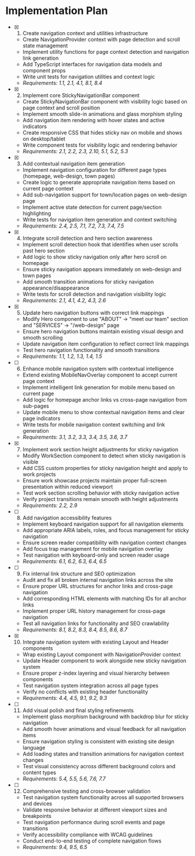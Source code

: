 # Implementation Plan

- [x] 1. Create navigation context and utilities infrastructure







  - Create NavigationProvider context with page detection and scroll state management
  - Implement utility functions for page context detection and navigation link generation
  - Add TypeScript interfaces for navigation data models and component props
  - Write unit tests for navigation utilities and context logic
  - _Requirements: 1.1, 2.1, 4.1, 8.1, 8.4_

- [x] 2. Implement core StickyNavigationBar component





  - Create StickyNavigationBar component with visibility logic based on page context and scroll position
  - Implement smooth slide-in animations and glass morphism styling
  - Add navigation item rendering with hover states and active indicators
  - Create responsive CSS that hides sticky nav on mobile and shows on desktop/tablet
  - Write component tests for visibility logic and rendering behavior
  - _Requirements: 2.1, 2.2, 2.3, 2.10, 5.1, 5.2, 5.3_

- [x] 3. Add contextual navigation item generation





  - Implement navigation configuration for different page types (homepage, web-design, town pages)
  - Create logic to generate appropriate navigation items based on current page context
  - Add sub-navigation support for town/location pages on web-design page
  - Implement active state detection for current page/section highlighting
  - Write tests for navigation item generation and context switching
  - _Requirements: 2.4, 2.5, 7.1, 7.2, 7.3, 7.4, 7.5_

- [x] 4. Integrate scroll detection and hero section awareness






  - Implement scroll detection hook that identifies when user scrolls past hero section
  - Add logic to show sticky navigation only after hero scroll on homepage
  - Ensure sticky navigation appears immediately on web-design and town pages
  - Add smooth transition animations for sticky navigation appearance/disappearance
  - Write tests for scroll detection and navigation visibility logic
  - _Requirements: 2.1, 4.1, 4.2, 4.3, 2.6_

- [x] 5. Update hero navigation buttons with correct link mappings

  - Modify Hero component to use "ABOUT" → "meet our team" section and "SERVICES" → "/web-design" page
  - Ensure hero navigation buttons maintain existing visual design and smooth scrolling
  - Update navigation item configuration to reflect correct link mappings
  - Test hero navigation functionality and smooth transitions
  - _Requirements: 1.1, 1.2, 1.3, 1.4, 1.5_

- [ ] 6. Enhance mobile navigation system with contextual intelligence
  - Extend existing MobileNavOverlay component to accept current page context
  - Implement intelligent link generation for mobile menu based on current page
  - Add logic for homepage anchor links vs cross-page navigation from sub-pages
  - Update mobile menu to show contextual navigation items and clear page indicators
  - Write tests for mobile navigation context switching and link generation
  - _Requirements: 3.1, 3.2, 3.3, 3.4, 3.5, 3.6, 3.7_

- [x] 7. Implement work section height adjustments for sticky navigation

  - Modify WorkSection component to detect when sticky navigation is visible
  - Add CSS custom properties for sticky navigation height and apply to work projects
  - Ensure work showcase projects maintain proper full-screen presentation within reduced viewport
  - Test work section scrolling behavior with sticky navigation active
  - Verify project transitions remain smooth with height adjustments
  - _Requirements: 2.2, 2.9_

- [ ] 8. Add navigation accessibility features
  - Implement keyboard navigation support for all navigation elements
  - Add appropriate ARIA labels, roles, and focus management for sticky navigation
  - Ensure screen reader compatibility with navigation context changes
  - Add focus trap management for mobile navigation overlay
  - Test navigation with keyboard-only and screen reader usage
  - _Requirements: 6.1, 6.2, 6.3, 6.4, 6.5_

- [ ] 9. Fix internal link structure and SEO optimization
  - Audit and fix all broken internal navigation links across the site
  - Ensure proper URL structures for anchor links and cross-page navigation
  - Add corresponding HTML elements with matching IDs for all anchor links
  - Implement proper URL history management for cross-page navigation
  - Test all navigation links for functionality and SEO crawlability
  - _Requirements: 8.1, 8.2, 8.3, 8.4, 8.5, 8.6, 8.7_

- [x] 10. Integrate navigation system with existing Layout and Header components


  - Wrap existing Layout component with NavigationProvider context
  - Update Header component to work alongside new sticky navigation system
  - Ensure proper z-index layering and visual hierarchy between components
  - Test navigation system integration across all page types
  - Verify no conflicts with existing header functionality
  - _Requirements: 4.4, 4.5, 9.1, 9.2, 9.3_

- [ ] 11. Add visual polish and final styling refinements
  - Implement glass morphism background with backdrop blur for sticky navigation
  - Add smooth hover animations and visual feedback for all navigation items
  - Ensure navigation styling is consistent with existing site design language
  - Add loading states and transition animations for navigation context changes
  - Test visual consistency across different background colors and content types
  - _Requirements: 5.4, 5.5, 5.6, 7.6, 7.7_

- [ ] 12. Comprehensive testing and cross-browser validation
  - Test navigation system functionality across all supported browsers and devices
  - Validate responsive behavior at different viewport sizes and breakpoints
  - Test navigation performance during scroll events and page transitions
  - Verify accessibility compliance with WCAG guidelines
  - Conduct end-to-end testing of complete navigation flows
  - _Requirements: 9.4, 9.5, 6.5_